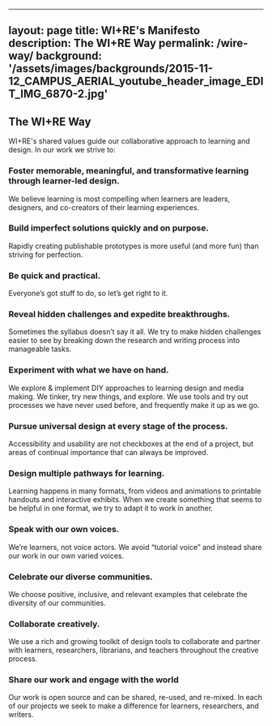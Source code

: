 <!-- 
This is the markdown file for the WI+RE Manifesto page. This is an outline for the Manifesto page.
--> 

---
layout: page
title: WI+RE's Manifesto
description: The WI+RE Way
permalink: /wire-way/
background: '/assets/images/backgrounds/2015-11-12_CAMPUS_AERIAL_youtube_header_image_EDIT_IMG_6870-2.jpg'
---
## The WI+RE Way

WI+RE's shared values guide our collaborative approach to learning and design. In our work we strive to:

### Foster memorable, meaningful, and transformative learning through learner-led design.
We believe learning is most compelling when learners are leaders, designers, and co-creators of their learning experiences.

### Build imperfect solutions quickly and on purpose.
Rapidly creating publishable prototypes is more useful (and more fun) than striving for perfection.

### Be quick and practical.
Everyone’s got stuff to do, so let’s get right to it.

### Reveal hidden challenges and expedite breakthroughs.
Sometimes the syllabus doesn’t say it all. We try to make hidden challenges easier to see by breaking down the research and writing process into manageable tasks.

### Experiment with what we have on hand.
We explore & implement DIY approaches to learning design and media making. We tinker, try new things, and explore. We use tools and try out processes we have never used before, and frequently make it up as we go.

### Pursue universal design at every stage of the process.
Accessibility and usability are not checkboxes at the end of a project, but areas of continual importance that can always be improved.

### Design multiple pathways for learning.
Learning happens in many formats, from videos and animations to printable handouts and interactive exhibits. When we create something that seems to be helpful in one format, we try to adapt it to work in another.

### Speak with our own voices.
We’re learners, not voice actors. We avoid “tutorial voice” and instead share our work in our own varied voices.

### Celebrate our diverse communities.
We choose positive, inclusive, and relevant examples that celebrate the diversity of our communities. 

### Collaborate creatively.
We use a rich and growing toolkit of design tools to collaborate and partner with learners, researchers, librarians, and teachers throughout the creative process.

### Share our work and engage with the world
Our work is open source and can be shared, re-used, and re-mixed. In each of our projects we seek to make a difference for learners, researchers, and writers.